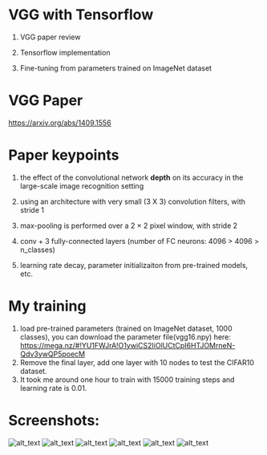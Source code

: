 # VGG with Tensorflow
1. VGG paper review

2. Tensorflow implementation

3. Fine-tuning from parameters trained on ImageNet dataset
# VGG Paper
https://arxiv.org/abs/1409.1556

# Paper keypoints
1. the effect of the convolutional network **depth** on its accuracy in the large-scale image recognition setting
  
2. using an architecture with very small (3 X 3) convolution filters, with stride 1
  
3. max-pooling is performed over a 2 × 2 pixel window, with stride 2
  
4. conv + 3 fully-connected layers (number of FC neurons: 4096 > 4096 > n_classes)
  
5. learning rate decay, parameter initializaiton from pre-trained models, etc.
# My training
1. load pre-trained parameters (trained on ImageNet dataset, 1000 classes), you can download the parameter file(vgg16.npy) here:
https://mega.nz/#!YU1FWJrA!O1ywiCS2IiOlUCtCpI6HTJOMrneN-Qdv3ywQP5poecM
2. Remove the final layer, add one layer with 10 nodes to test the CIFAR10 dataset.
3. It took me around one hour to train with 15000 training steps and learning rate is 0.01.
# Screenshots:
![alt_text](https://github.com/kevin28520/My-TensorFlow-tutorials/blob/master/04%20VGG%20Tensorflow/images/000.JPG?raw=true)
![alt_text](https://github.com/kevin28520/My-TensorFlow-tutorials/blob/master/04%20VGG%20Tensorflow/images/001.JPG?raw=true)
![alt_text](https://github.com/kevin28520/My-TensorFlow-tutorials/blob/master/04%20VGG%20Tensorflow/images/002.JPG?raw=true)
![alt_text](https://github.com/kevin28520/My-TensorFlow-tutorials/blob/master/04%20VGG%20Tensorflow/images/007.png?raw=true)
![alt_text](https://github.com/kevin28520/My-TensorFlow-tutorials/blob/master/04%20VGG%20Tensorflow/images/008.JPG?raw=true)
![alt_text](https://github.com/kevin28520/My-TensorFlow-tutorials/blob/master/04%20VGG%20Tensorflow/images/009.JPG?raw=true)
